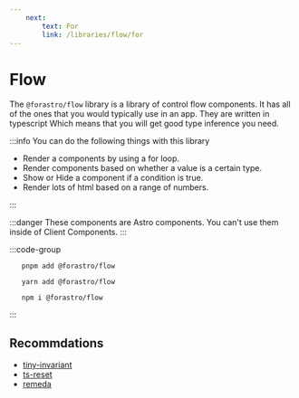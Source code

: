 ```yaml
---
    next:
        text: For
        link: /libraries/flow/for
---
```


<!-- markdownlint-disable-next-line MD033 -->
# Flow <Badge type="info" text="2.5.3" />

The `@forastro/flow` library is a library of control flow components.
It has all of the ones that you would typically use in an app.
They are written in typescript Which means that you will get good type inference you need.

:::info You can do the following things with this library

- Render a components by using a for loop.
- Render components based on whether a value is a certain type.
- Show or Hide a component if a condition is true.
- Render lots of html based on a range of numbers.

:::

:::danger
These components are Astro components.
You can't use them inside of Client Components.
:::

:::code-group

 ```[pnpm] shell
    pnpm add @forastro/flow
 ```

 ```[yarn] shell
    yarn add @forastro/flow
 ```

 ```[npm] shell
    npm i @forastro/flow
 ```

:::

## Recommdations

- [tiny-invariant](https://www.npmjs.com/package/tiny-invariant)
- [ts-reset](https://www.npmjs.com/package/@total-typescript/ts-reset)
- [remeda](https://www.npmjs.com/package/remeda)
